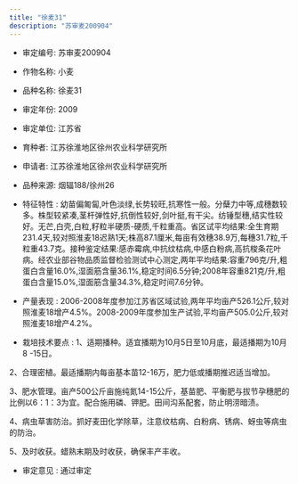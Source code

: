 ```yaml
---
title: "徐麦31"
description: "苏审麦200904"
---
```

* 审定编号:  苏审麦200904

*  作物名称:  小麦

*  品种名称:  徐麦31

*  审定年份:  2009

*  审定单位:  江苏省

* 育种者:  江苏徐淮地区徐州农业科学研究所

*  申请者:  江苏徐淮地区徐州农业科学研究所

*  品种来源:  烟辐188/徐州26

*  特征特性 : 
幼苗偏匍匐,叶色淡绿,长势较旺,抗寒性一般。分蘖力中等,成穗数较多。株型较紧凑,茎杆弹性好,抗倒性较好,剑叶挺,有干尖。纺锤型穗,结实性较好。无芒,白壳,白粒,籽粒半硬质-硬质,千粒重高。省区试平均结果:全生育期231.4天,较对照淮麦18迟熟1天;株高87.1厘米,每亩有效穗38.9万,每穗31.7粒,千粒重43.7克。接种鉴定结果:感赤霉病,中抗纹枯病,中感白粉病,高抗梭条花叶病。经农业部谷物品质监督检验测试中心测定,两年平均结果:容重796克/升,粗蛋白含量16.0%,湿面筋含量36.1%,稳定时间6.5分钟;2008年容重821克/升,粗蛋白含量15.0%,湿面筋含量34.3%,稳定时间7.6分钟。
 
*  产量表现 : 
2006-2008年度参加江苏省区域试验,两年平均亩产526.1公斤,较对照淮麦18增产4.5%。2008-2009年度参加生产试验,平均亩产505.0公斤,较对照淮麦18增产4.2%。

*  栽培技术要点 : 
1、适期播种。适宜播期为10月5日至10月底，最适播期为10月8 -15日。
2、合理密植。最适播期内每亩基本苗12-16万，肥力低或播期推迟适当增加。
3、肥水管理。亩产500公斤亩施纯氮14-15公斤，基苗肥、平衡肥与拔节孕穗肥的比例以6：1：3为宜。配合施用磷、钾肥。田间沟系配套，防止明涝暗渍。
4、病虫草害防治。抓好麦田化学除草，注意纹枯病、白粉病、锈病、蚜虫等病虫的防治。
5、及时收获。蜡熟末期及时收获，确保丰产丰收。


*  审定意见 : 
通过审定
